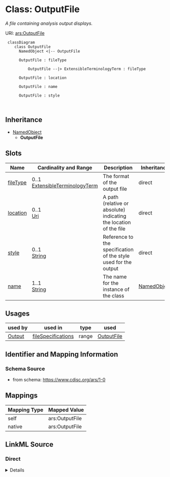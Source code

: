 # Class: OutputFile


_A file containing analysis output displays._





URI: [ars:OutputFile](https://www.cdisc.org/ars/1-0/OutputFile)




```mermaid
 classDiagram
    class OutputFile
      NamedObject <|-- OutputFile
      
      OutputFile : fileType
        
          OutputFile --|> ExtensibleTerminologyTerm : fileType
        
      OutputFile : location
        
      OutputFile : name
        
      OutputFile : style
        
      
```




## Inheritance
* [NamedObject](NamedObject.md)
    * **OutputFile**



## Slots

| Name | Cardinality and Range | Description | Inheritance |
| ---  | --- | --- | --- |
| [fileType](fileType.md) | 0..1 <br/> [ExtensibleTerminologyTerm](ExtensibleTerminologyTerm.md) | The format of the output file | direct |
| [location](location.md) | 0..1 <br/> [Uri](Uri.md) | A path (relative or absolute) indicating the location of the file | direct |
| [style](style.md) | 0..1 <br/> [String](String.md) | Reference to the specification of the style used for the output | direct |
| [name](name.md) | 1..1 <br/> [String](String.md) | The name for the instance of the class | [NamedObject](NamedObject.md) |





## Usages

| used by | used in | type | used |
| ---  | --- | --- | --- |
| [Output](Output.md) | [fileSpecifications](fileSpecifications.md) | range | [OutputFile](OutputFile.md) |






## Identifier and Mapping Information







### Schema Source


* from schema: https://www.cdisc.org/ars/1-0





## Mappings

| Mapping Type | Mapped Value |
| ---  | ---  |
| self | ars:OutputFile |
| native | ars:OutputFile |





## LinkML Source

<!-- TODO: investigate https://stackoverflow.com/questions/37606292/how-to-create-tabbed-code-blocks-in-mkdocs-or-sphinx -->

### Direct

<details>
```yaml
name: OutputFile
description: A file containing analysis output displays.
from_schema: https://www.cdisc.org/ars/1-0
rank: 1000
is_a: NamedObject
slots:
- fileType
- location
- style

```
</details>

### Induced

<details>
```yaml
name: OutputFile
description: A file containing analysis output displays.
from_schema: https://www.cdisc.org/ars/1-0
rank: 1000
is_a: NamedObject
attributes:
  fileType:
    name: fileType
    description: The format of the output file.
    from_schema: https://www.cdisc.org/ars/1-0
    rank: 1000
    alias: fileType
    owner: OutputFile
    domain_of:
    - OutputFile
    range: ExtensibleTerminologyTerm
    any_of:
    - range: OutputFileType
    - range: SponsorOutputFileType
  location:
    name: location
    description: A path (relative or absolute) indicating the location of the file.
    from_schema: https://www.cdisc.org/ars/1-0
    rank: 1000
    alias: location
    owner: OutputFile
    domain_of:
    - OutputFile
    - ReferenceDocument
    range: uri
  style:
    name: style
    description: Reference to the specification of the style used for the output.
    comments:
    - This is a placeholder attribute. Style specifications are not yet included in
      the model.
    from_schema: https://www.cdisc.org/ars/1-0
    rank: 1000
    alias: style
    owner: OutputFile
    domain_of:
    - OutputFile
    range: string
  name:
    name: name
    description: The name for the instance of the class.
    from_schema: https://www.cdisc.org/ars/1-0
    rank: 1000
    alias: name
    owner: OutputFile
    domain_of:
    - NamedObject
    range: string
    required: true

```
</details>